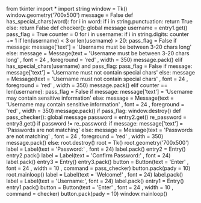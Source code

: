 from tkinter import *
import string
window = Tk()
window.geometry('700x500')
message = False
def has_special_chars(word):
    for i in word:
        if i in string.punctuation:
            return True
    else:
        return False
def checker():
    global message
    username = entry1.get()
    pass_flag = True
    counter = 0
    for i in username:
        if i in string.digits:
            counter += 1
    if len(username) < 3 or len(username) > 20:
        pass_flag = False
        if message:
            message['text'] = 'Username must be between 3-20 chars long'
        else:
            message = Message(text = 'Username must be between 3-20 chars long' , font = 24 , foreground = 'red' , width = 350)
            message.pack()
    elif has_special_chars(username) and pass_flag:
        pass_flag = False
        if message:
            message['text'] = 'Username must not contain special chars'
        else:
            message = Message(text = 'Username must not contain special chars' , font = 24 , foreground = 'red' , width = 350)
            message.pack()
    elif counter == len(username):
        pass_flag = False
        if message:
            message['text'] = 'Username may contain sensitive information'
        else:
            message = Message(text = 'Username may contain sensitive information' , font = 24 , foreground = 'red' , width = 350)
            message.pack()
    if pass_flag:
        window.destroy()
        def pass_checker():
            global message
            password = entry2.get()
            re_password = entry3.get()
            if password != re_password:
                if message:
                    message['text'] = 'Passwords are not matching'
                else:
                    message = Message(text = 'Passwords are not matching' , font = 24 , foreground = 'red' , width = 350)
                    message.pack()
            else:
                root.destroy()
        root = Tk()
        root.geometry('700x500')
        label = Label(text = 'Password:' , font = 24)
        label.pack()
        entry2 = Entry()
        entry2.pack()
        label = Label(text = 'Confirm Password:' , font = 24)
        label.pack()
        entry3 = Entry()
        entry3.pack()
        button = Button(text = 'Enter' , font = 24 , width = 10 , command = pass_checker)
        button.pack(pady = 10)
        root.mainloop()
label = Label(text = 'Welcome!' , font = 24)
label.pack()
label = Label(text = 'Username:', font = 24)
label.pack()
entry1 = Entry()
entry1.pack()
button = Button(text = 'Enter' , font = 24 , width = 10 , command = checker)
button.pack(pady = 10)
window.mainloop()
